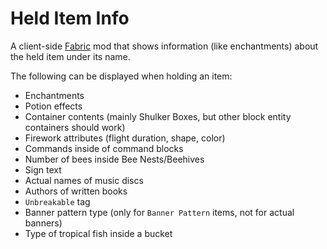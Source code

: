 # Held Item Info

A client-side [Fabric](https://fabricmc.net) mod that shows information (like enchantments) about the held item under its name.

The following can be displayed when holding an item:
- Enchantments
- Potion effects
- Container contents (mainly Shulker Boxes, but other block entity containers should work)
- Firework attributes (flight duration, shape, color)
- Commands inside of command blocks
- Number of bees inside Bee Nests/Beehives
- Sign text
- Actual names of music discs
- Authors of written books
- `Unbreakable` tag
- Banner pattern type (only for `Banner Pattern` items, not for actual banners)
- Type of tropical fish inside a bucket
